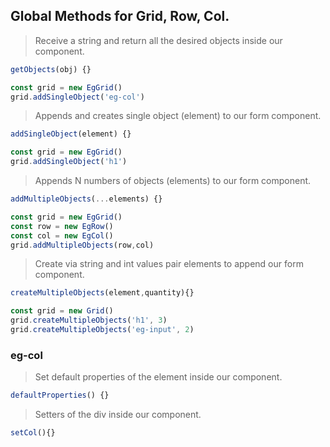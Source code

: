 ## Global Methods for Grid, Row, Col.

> Receive a string and return all the desired objects inside our component.
```javascript
getObjects(obj) {}

const grid = new EgGrid()
grid.addSingleObject('eg-col')
```

> Appends and creates single object (element) to our form component.
```javascript
addSingleObject(element) {}

const grid = new EgGrid()
grid.addSingleObject('h1')
```
> Appends N numbers of objects (elements) to our form component. 
```javascript
addMultipleObjects(...elements) {}

const grid = new EgGrid()
const row = new EgRow()
const col = new EgCol()
grid.addMultipleObjects(row,col)
```

> Create via string and int values pair elements to append our form component.
```javascript
createMultipleObjects(element,quantity){}

const grid = new Grid()
grid.createMultipleObjects('h1', 3)
grid.createMultipleObjects('eg-input', 2)
```

### eg-col
> Set default properties of the element inside our component.
```javascript
defaultProperties() {}
```
> Setters of the div inside our component.
```javascript
setCol(){}
```
